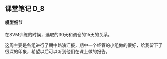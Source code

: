 ## 课堂笔记 D_8

#### 模型细节

在SVM训练的时候，选取的30天和调仓的15天的关系。



这周主要是各组进行了期中路演汇报，期中一个经管的小组做的很好，给我留下了很深的印象，希望以后可以听到他们在课上做的报告。